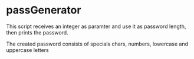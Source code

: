 # passGenerator

This script receives an integer as paramter and use it as password length, then prints the password.

The created password consists of specials chars, numbers, lowercase and uppercase letters
